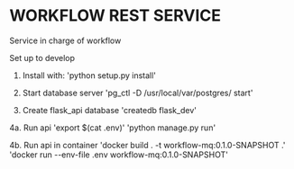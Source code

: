 # WORKFLOW REST SERVICE
Service in charge of workflow

Set up to develop
1. Install with: 
'python setup.py install'

2. Start database server 
'pg_ctl -D /usr/local/var/postgres/ start'

3. Create flask_api database 
'createdb flask_dev'

4a. Run api
'export $(cat .env)'
'python manage.py run'

4b. Run api in container
'docker build . -t workflow-mq:0.1.0-SNAPSHOT .'
'docker run --env-file .env workflow-mq:0.1.0-SNAPSHOT'